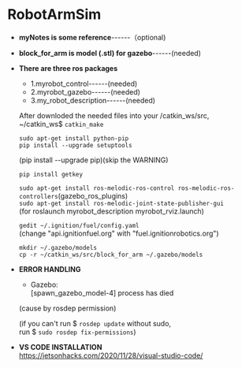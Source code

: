 # RobotArmSim

* **myNotes is some reference**------（optional)

* **block_for_arm is model (.stl) for gazebo**------(needed)


* **There are three ros packages**
  * 1.myrobot_control------(needed)
  * 2.myrobot_gazebo------(needed)
  * 3.my_robot_description------(needed)
  
  After downloded the needed files into your /catkin_ws/src,<br />
  ~/catkin_ws$ ```catkin_make```
  
  ```
  sudo apt-get install python-pip
  pip install --upgrade setuptools 
  ```
  (pip install --upgrade pip)(skip the WARNING) <br />
  
  `pip install getkey` <br />
  
  `sudo apt-get install ros-melodic-ros-control ros-melodic-ros-controllers`(gazebo_ros_plugins) <br />
  `sudo apt-get install ros-melodic-joint-state-publisher-gui` <br />
  (for roslaunch myrobot_description myrobot_rviz.launch) <br />
  
  `gedit ~/.ignition/fuel/config.yaml` <br />
  (change "api.ignitionfuel.org" with "fuel.ignitionrobotics.org") <br />
   ```
   mkdir ~/.gazebo/models
   cp -r ~/catkin_ws/src/block_for_arm ~/.gazebo/models
   ```
  
* **ERROR HANDLING** <br />
  
  
  * Gazebo:<br />
  [spawn_gazebo_model-4] process has died <br />
  
   (cause by rosdep permission)<br />
  
   (if you can't run $ `rosdep update` without sudo,<br />
   run $ `sudo rosdep fix-permissions`)<br />
   
* **VS CODE INSTALLATION** <br />
https://jetsonhacks.com/2020/11/28/visual-studio-code/
  
